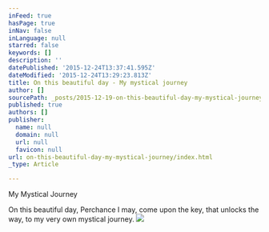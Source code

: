 ```yaml
---
inFeed: true
hasPage: true
inNav: false
inLanguage: null
starred: false
keywords: []
description: ''
datePublished: '2015-12-24T13:37:41.595Z'
dateModified: '2015-12-24T13:29:23.813Z'
title: On this beautiful day - My mystical journey
author: []
sourcePath: _posts/2015-12-19-on-this-beautiful-day-my-mystical-journey.md
published: true
authors: []
publisher:
  name: null
  domain: null
  url: null
  favicon: null
url: on-this-beautiful-day-my-mystical-journey/index.html
_type: Article

---
```

My Mystical Journey

On this beautiful day,
Perchance I may,
come upon the key, 
that unlocks the way,
to my very own
mystical journey.
![](https://the-grid-user-content.s3-us-west-2.amazonaws.com/a536f1d9-627e-4f4f-b4cc-fdeb8750a7bf.jpg)